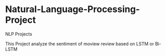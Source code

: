 # Natural-Language-Processing-Project
NLP Projects

This Project analyze the sentiment of moview review based on LSTM or Bi-LSTM
